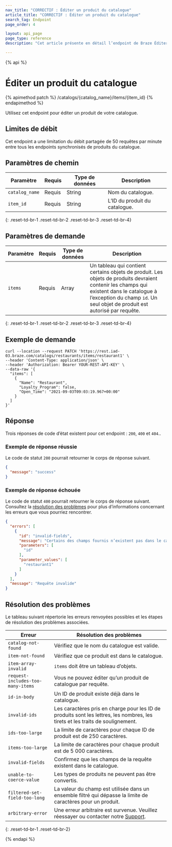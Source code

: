 ```yaml
---
nav_title: "CORRECTIF : Éditer un produit du catalogue"
article_title: "CORRECTIF : Éditer un produit du catalogue"
search_tag: Endpoint
page_order: 4

layout: api_page
page_type: reference
description: "Cet article présente en détail l’endpoint de Braze Éditer un produit du catalogue."

---
```

{% api %}
# Éditer un produit du catalogue
{% apimethod patch %}
/catalogs/{catalog_name}/items/{item_id}
{% endapimethod %}

Utilisez cet endpoint pour éditer un produit de votre catalogue. 

## Limites de débit

Cet endpoint a une limitation du débit partagée de 50 requêtes par minute entre tous les endpoints synchronisés de produits du catalogue.

## Paramètres de chemin

| Paramètre | Requis | Type de données | Description |
|---|---|---|---|
| `catalog_name` | Requis | String | Nom du catalogue. |
| `item_id` | Requis | String | L’ID du produit du catalogue. |
{: .reset-td-br-1 .reset-td-br-2 .reset-td-br-3 .reset-td-br-4}

## Paramètres de demande

| Paramètre | Requis | Type de données | Description |
|---|---|---|---|
| `items` | Requis | Array | Un tableau qui contient certains objets de produit. Les objets de produits devraient contenir les champs qui existent dans le catalogue à l’exception du champ `id`. Un seul objet de produit est autorisé par requête. |
{: .reset-td-br-1 .reset-td-br-2 .reset-td-br-3 .reset-td-br-4}

## Exemple de demande

```
curl --location --request PATCH 'https://rest.iad-03.braze.com/catalogs/restaurants/items/restaurant1' \
--header 'Content-Type: application/json' \
--header 'Authorization: Bearer YOUR-REST-API-KEY' \
--data-raw '{
  "items": [
    {
      "Name": "Restaurant",
      "Loyalty_Program": false,
      "Open_Time": "2021-09-03T09:03:19.967+00:00"
    }
  ]
}'
```

## Réponse

Trois réponses de code d’état existent pour cet endpoint : `200`, `400` et `404`..

### Exemple de réponse réussie

Le code de statut `200` pourrait retourner le corps de réponse suivant.

```json
{
  "message": "success"
}
```

### Exemple de réponse échouée

Le code de statut `400` pourrait retourner le corps de réponse suivant. Consultez la [résolution des problèmes](#troubleshooting) pour plus d’informations concernant les erreurs que vous pourriez rencontrer.

```json
{
  "errors": [
    {
      "id": "invalid-fields",
      "message": "Certains des champs fournis n’existent pas dans le catalogue.",
      "parameters": [
        "id"
      ],
      "parameter_values": [
        "restaurant1"
      ]
    }
  ],
  "message": "Requête invalide"
}
```

## Résolution des problèmes

Le tableau suivant répertorie les erreurs renvoyées possibles et les étapes de résolution des problèmes associées.

| Erreur | Résolution des problèmes |
| --- | --- |
| `catalog-not-found` | Vérifiez que le nom du catalogue est valide. |
| `item-not-found` | Vérifiez que ce produit est dans le catalogue. |
| `item-array-invalid` | `items` doit être un tableau d’objets. |
| `request-includes-too-many-items` | Vous ne pouvez éditer qu’un produit de catalogue par requête. |
| `id-in-body` | Un ID de produit existe déjà dans le catalogue. |
| `invalid-ids` | Les caractères pris en charge pour les ID de produits sont les lettres, les nombres, les tirets et les traits de soulignement. |
| `ids-too-large` | La limite de caractères pour chaque ID de produit est de 250 caractères. |
| `items-too-large` | La limite de caractères pour chaque produit est de 5 000 caractères. |
| `invalid-fields` | Confirmez que les champs de la requête existent dans le catalogue. |
| `unable-to-coerce-value` | Les types de produits ne peuvent pas être convertis. |
| `filtered-set-field-too-long` | La valeur du champ est utilisée dans un ensemble filtré qui dépasse la limite de caractères pour un produit. |
| `arbitrary-error` | Une erreur arbitraire est survenue. Veuillez réessayer ou contacter notre [Support]({{site.baseurl}}/support_contact/). |
{: .reset-td-br-1 .reset-td-br-2}

{% endapi %}